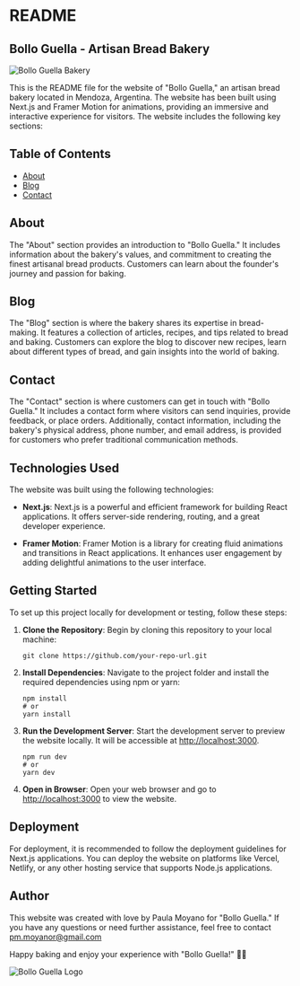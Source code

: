 

# README

## Bollo Guella - Artisan Bread Bakery

![Bollo Guella Bakery](url_to_bakery_image.jpg)

This is the README file for the website of "Bollo Guella," an artisan bread bakery located in Mendoza, Argentina. The website has been built using Next.js and Framer Motion for animations, providing an immersive and interactive experience for visitors. The website includes the following key sections:

## Table of Contents

- [About](#about)
- [Blog](#blog)
- [Contact](#contact)

## About

The "About" section provides an introduction to "Bollo Guella." It includes information about the bakery's values, and commitment to creating the finest artisanal bread products. Customers can learn about the founder's journey and passion for baking.

## Blog

The "Blog" section is where the bakery shares its expertise in bread-making. It features a collection of articles, recipes, and tips related to bread and baking. Customers can explore the blog to discover new recipes, learn about different types of bread, and gain insights into the world of baking.

## Contact

The "Contact" section is where customers can get in touch with "Bollo Guella." It includes a contact form where visitors can send inquiries, provide feedback, or place orders. Additionally, contact information, including the bakery's physical address, phone number, and email address, is provided for customers who prefer traditional communication methods.

## Technologies Used

The website was built using the following technologies:

- **Next.js**: Next.js is a powerful and efficient framework for building React applications. It offers server-side rendering, routing, and a great developer experience.

- **Framer Motion**: Framer Motion is a library for creating fluid animations and transitions in React applications. It enhances user engagement by adding delightful animations to the user interface.

## Getting Started

To set up this project locally for development or testing, follow these steps:

1. **Clone the Repository**: Begin by cloning this repository to your local machine:

   ```
   git clone https://github.com/your-repo-url.git
   ```

2. **Install Dependencies**: Navigate to the project folder and install the required dependencies using npm or yarn:

   ```
   npm install
   # or
   yarn install
   ```

3. **Run the Development Server**: Start the development server to preview the website locally. It will be accessible at [http://localhost:3000](http://localhost:3000).

   ```
   npm run dev
   # or
   yarn dev
   ```

4. **Open in Browser**: Open your web browser and go to [http://localhost:3000](http://localhost:3000) to view the website.

## Deployment

For deployment, it is recommended to follow the deployment guidelines for Next.js applications. You can deploy the website on platforms like Vercel, Netlify, or any other hosting service that supports Node.js applications.

## Author

This website was created with love by Paula Moyano for "Bollo Guella." If you have any questions or need further assistance, feel free to contact pm.moyanor@gmail.com

Happy baking and enjoy your experience with "Bollo Guella!" 🍞🥖

![Bollo Guella Logo](url_to_logo_image.jpg)
